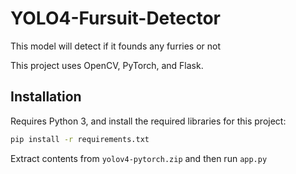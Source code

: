 # YOLO4-Fursuit-Detector

This model will detect if it founds any furries or not

This project uses OpenCV, PyTorch, and Flask.

## Installation

Requires Python 3, and install the required libraries for this project:

```sh
pip install -r requirements.txt
```

Extract contents from `yolov4-pytorch.zip` and then run `app.py`
